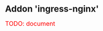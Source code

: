 <!--
SPDX-FileCopyrightText: © 2023 Siemens Healthcare GmbH

SPDX-License-Identifier: MIT
-->

# Addon 'ingress-nginx'
<p style="color: red; font-size: 20px;">TODO: document</p>